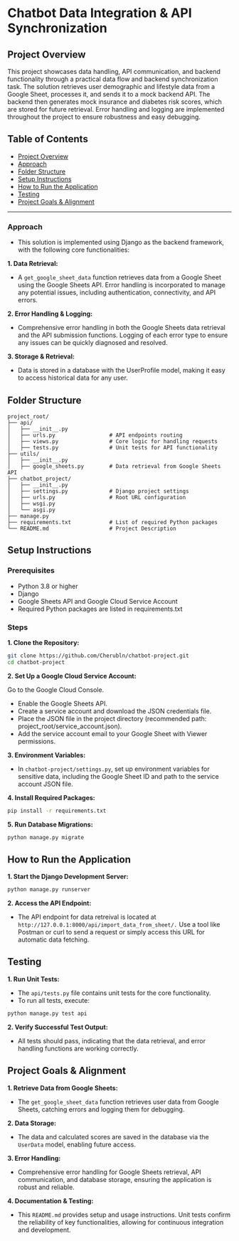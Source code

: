 # Chatbot Data Integration & API Synchronization

## Project Overview

This project showcases data handling, API communication, and backend functionality through a practical data flow and backend synchronization task. The solution retrieves user demographic and lifestyle data from a Google Sheet, processes it, and sends it to a mock backend API. The backend then generates mock insurance and diabetes risk scores, which are stored for future retrieval. Error handling and logging are implemented throughout the project to ensure robustness and easy debugging.

## Table of Contents

- [Project Overview](#background)
- [Approach](#background)
- [Folder Structure](#background)
- [Setup Instructions](#background)
- [How to Run the Application](#background)
- [Testing](#background)
- [Project Goals & Alignment](#background)

<hr>

### Approach

- This solution is implemented using Django as the backend framework, with the following core functionalities:

**1. Data Retrieval:**

- A `get_google_sheet_data` function retrieves data from a Google Sheet using the Google Sheets API.
  Error handling is incorporated to manage any potential issues, including authentication, connectivity, and API errors.

**2. Error Handling & Logging:**

- Comprehensive error handling in both the Google Sheets data retrieval and the API submission functions.
  Logging of each error type to ensure any issues can be quickly diagnosed and resolved.

**3. Storage & Retrieval:**

- Data is stored in a database with the UserProfile model, making it easy to access historical data for any user.

## Folder Structure

```
project_root/
├── api/
│   ├── __init__.py
│   ├── urls.py                 # API endpoints routing
│   ├── views.py                # Core logic for handling requests
│   ├── tests.py                # Unit tests for API functionality
├── utils/
│   ├── __init__.py
│   ├── google_sheets.py        # Data retrieval from Google Sheets API
├── chatbot_project/
│   ├── __init__.py
│   ├── settings.py             # Django project settings
│   ├── urls.py                 # Root URL configuration
│   ├── wsgi.py
│   └── asgi.py
├── manage.py
├── requirements.txt            # List of required Python packages
└── README.md                   # Project Description
```

## Setup Instructions

### Prerequisites

- Python 3.8 or higher
- Django
- Google Sheets API and Google Cloud Service Account
- Required Python packages are listed in requirements.txt

### Steps

**1. Clone the Repository:**

```bash
git clone https://github.com/Cherubln/chatbot-project.git
cd chatbot-project
```

**2. Set Up a Google Cloud Service Account:**

Go to the Google Cloud Console.

- Enable the Google Sheets API.
- Create a service account and download the JSON credentials file.
- Place the JSON file in the project directory (recommended path: project_root/service_account.json).
- Add the service account email to your Google Sheet with Viewer permissions.

**3. Environment Variables:**

- In `chatbot-project/settings.py`, set up environment variables for sensitive data, including the Google Sheet ID and path to the service account JSON file.

**4. Install Required Packages:**

```bash
pip install -r requirements.txt
```

**5. Run Database Migrations:**

```bash
python manage.py migrate
```

## How to Run the Application

**1. Start the Django Development Server:**

```bash
python manage.py runserver
```

**2. Access the API Endpoint:**

- The API endpoint for data retreival is located at `http://127.0.0.1:8000/api/import_data_from_sheet/.`
  Use a tool like Postman or curl to send a request or simply access this URL for automatic data fetching.

## Testing

**1. Run Unit Tests:**

- The `api/tests.py` file contains unit tests for the core functionality.
- To run all tests, execute:

```bash
python manage.py test api
```

**2. Verify Successful Test Output:**

- All tests should pass, indicating that the data retrieval, and error handling functions are working correctly.

## Project Goals & Alignment

**1. Retrieve Data from Google Sheets:**

- The `get_google_sheet_data` function retrieves user data from Google Sheets, catching errors and logging them for debugging.

**2. Data Storage:**

- The data and calculated scores are saved in the database via the `UserData` model, enabling future access.

**3. Error Handling:**

- Comprehensive error handling for Google Sheets retrieval, API communication, and database storage, ensuring the application is robust and reliable.

**4. Documentation & Testing:**

- This `README.md` provides setup and usage instructions.
  Unit tests confirm the reliability of key functionalities, allowing for continuous integration and development.
